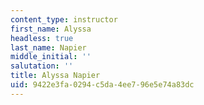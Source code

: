```yaml
---
content_type: instructor
first_name: Alyssa
headless: true
last_name: Napier
middle_initial: ''
salutation: ''
title: Alyssa Napier
uid: 9422e3fa-0294-c5da-4ee7-96e5e74a83dc
---
```

